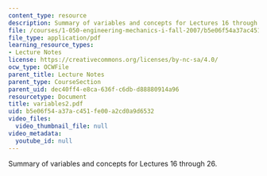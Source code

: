```yaml
---
content_type: resource
description: Summary of variables and concepts for Lectures 16 through 26.
file: /courses/1-050-engineering-mechanics-i-fall-2007/b5e06f54a37ac451fe00a2cd0a9d6532_variables2.pdf
file_type: application/pdf
learning_resource_types:
- Lecture Notes
license: https://creativecommons.org/licenses/by-nc-sa/4.0/
ocw_type: OCWFile
parent_title: Lecture Notes
parent_type: CourseSection
parent_uid: dec40ff4-e8ca-636f-c6db-d88880914a96
resourcetype: Document
title: variables2.pdf
uid: b5e06f54-a37a-c451-fe00-a2cd0a9d6532
video_files:
  video_thumbnail_file: null
video_metadata:
  youtube_id: null
---
```

Summary of variables and concepts for Lectures 16 through 26.